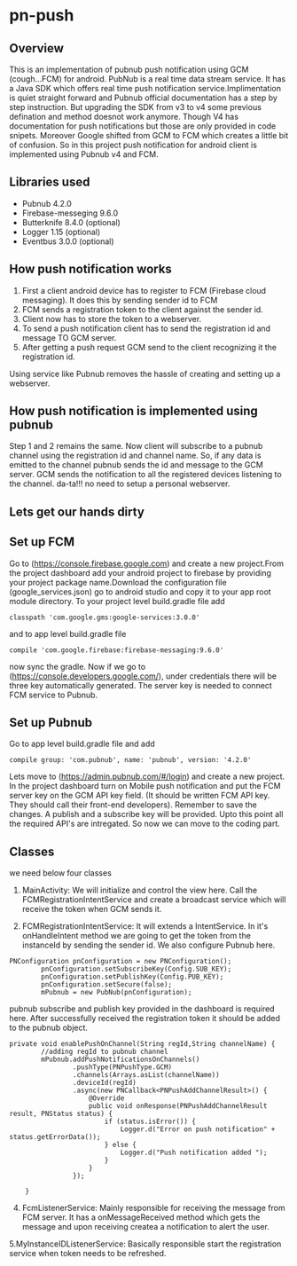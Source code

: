 # pn-push

## Overview
This is an implementation of pubnub push notification using GCM (cough...FCM) for android. PubNub is a real time data stream service. 
It has a Java SDK which offers real time push notification service.Implimentation is quiet straight forward and Pubnub official 
documentation has a step by step instruction. But upgrading the SDK from v3 to v4 some previous defination and method doesnot work 
anymore. Though V4 has documentation for push notifications but those are only provided in code snipets. Moreover Google shifted from GCM to FCM
which creates a little bit of confusion. So in this project push notification for android client is implemented using Pubnub v4 and FCM.

## Libraries used
* Pubnub 4.2.0
* Firebase-messeging 9.6.0
* Butterknife 8.4.0 (optional)
* Logger 1.15 (optional)
* Eventbus 3.0.0 (optional)

## How push notification works
1. First a client android device has to register to FCM (Firebase cloud messaging). It does this by sending sender id to FCM
2. FCM sends a registration token to the client against the sender id.
3. Client now has to store the token to a webserver.
4. To send a push notification client has to send the registration id and message TO GCM server.
5. After getting a push request GCM send to the client recognizing it the registration id.

Using service like Pubnub removes the hassle of creating and setting up a webserver.

## How push notification is implemented using pubnub
Step 1 and 2 remains the same. Now client will subscribe to a pubnub channel using the registration id and channel name. So, if any data is emitted to the channel pubnub 
sends the id and message to the GCM server. GCM sends the notification to all the registered devices listening to the channel. da-ta!!! no need to setup a personal webserver.

## Lets get our hands dirty

## Set up FCM
Go to (https://console.firebase.google.com) and create a new project.From the project dashboard add your android project to firebase by providing your project package name.Download the configuration file (google_services.json) go to android studio and copy it to your app root module directory. To your project level build.gradle file add

```
classpath 'com.google.gms:google-services:3.0.0'
```
and to app level build.gradle file

```
compile 'com.google.firebase:firebase-messaging:9.6.0'
```
now sync the gradle. Now if we go to (https://console.developers.google.com/), under credentials there will be three key automatically generated. The server key is needed to connect FCM service to Pubnub.

## Set up Pubnub

Go to app level build.gradle file and add

```
compile group: 'com.pubnub', name: 'pubnub', version: '4.2.0'

```
Lets move to (https://admin.pubnub.com/#/login) and create a new project. In the project dashboard turn on Mobile push notification and 
put the FCM server key on the GCM API key field. (It should be written FCM API key. They should call their front-end developers). Remember to save the changes. A publish and a subscribe key will be provided. Upto this point all the required API's are intregated. So now we can move to the coding part.

## Classes
we need below four classes
1. MainActivity: We will initialize and control the view here. Call the FCMRegistrationIntentService and create a broadcast service which will receive the token when GCM sends it.

2. FCMRegistrationIntentService: It will extends a IntentService. In it's onHandleIntent method we are going to get the token from the instanceId by sending the sender id. We also configure Pubnub here.

```
PNConfiguration pnConfiguration = new PNConfiguration();
        pnConfiguration.setSubscribeKey(Config.SUB_KEY);
        pnConfiguration.setPublishKey(Config.PUB_KEY);
        pnConfiguration.setSecure(false);
        mPubnub = new PubNub(pnConfiguration);
```
pubnub subscribe and publish key provided in the dashboard is required here. After successfully received the registration token it should be added to the pubnub object.

```
private void enablePushOnChannel(String regId,String channelName) {
        //adding regId to pubnub channel
        mPubnub.addPushNotificationsOnChannels()
                .pushType(PNPushType.GCM)
                .channels(Arrays.asList(channelName))
                .deviceId(regId)
                .async(new PNCallback<PNPushAddChannelResult>() {
                    @Override
                    public void onResponse(PNPushAddChannelResult result, PNStatus status) {
                        if (status.isError()) {
                            Logger.d("Error on push notification" + status.getErrorData());
                        } else {
                            Logger.d("Push notification added ");
                        }
                    }
                });

    }
```
4. FcmListenerService: Mainly responsible for receiving the message from FCM server. It has a onMessageReceived method which gets the message and upon receiving createa a notification to alert the user.

5.MyInstanceIDListenerService: Basically responsible start the registration service when token needs to be refreshed.
